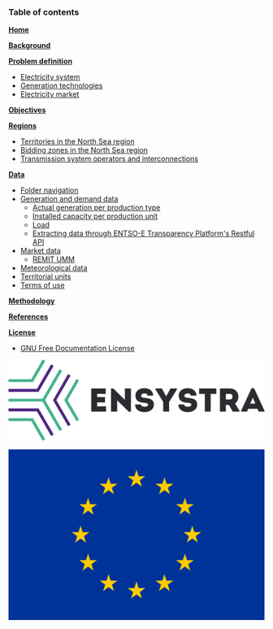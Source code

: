 ### Table of contents

[**Home**](../wiki)

[**Background**](../wiki/Background)

[**Problem definition**](../wiki/Problem-definition)
  - [Electricity system](../wiki/Problem-definition#electricity-system)
  - [Generation technologies](../wiki/Problem-definition#generation-technologies)
  - [Electricity market](../wiki/Problem-definition#electricity-market)

[**Objectives**](../wiki/Objectives)

[**Regions**](../wiki/Regions)
  - [Territories in the North Sea region](../wiki/Regions#territories-in-the-north-sea-region)
  - [Bidding zones in the North Sea region](../wiki/Regions#bidding-zones-in-the-north-sea-region)
  - [Transmission system operators and interconnections](../wiki/Regions#transmission-system-operators-and-interconnections)

[**Data**](../wiki/Data)
  - [Folder navigation](../wiki/Data#folder-navigation)
  - [Generation and demand data](../wiki/Data#generation-and-demand-data)
    - [Actual generation per production type](../wiki/Data#actual-generation-per-production-type)
    - [Installed capacity per production unit](../wiki/Data#installed-capacity-per-production-unit)
    - [Load](../wiki/Data#load)
    - [Extracting data through ENTSO-E Transparency Platform's Restful API](../wiki/Data#extracting-data-through-entso-e-transparency-platforms-restful-api)
  - [Market data](../wiki/Data#market-data)
    - [REMIT UMM](../wiki/Data#remit-umm)
  - [Meteorological data](../wiki/Data#meteorological-data)
  - [Territorial units](../wiki/Data#territorial-units)
  - [Terms of use](../wiki/Data#terms-of-use)

[**Methodology**](../wiki/Methodology)
  <!-- - [Modelling framework](../wiki/Methodology#modelling-framework)
  - [Data management](../wiki/Methodology#data-management)
  - [Time series forecasting](../wiki/Methodology#time-series-forecasting) -->

<!-- [**Glossary**](../wiki/Glossary)
  - [Abbreviations](../wiki/Glossary#abbreviations)
  - [Units](../wiki/Glossary#units) -->

[**References**](../wiki/References)

[**License**](../wiki/License)
  - [GNU Free Documentation License](../wiki/License#gnu-free-documentation-license)




[![ENSYSTRA](logos/ensystra-ls.png "ENSYSTRA")](https://ensystra.eu/)

![European Union](logos/eu.jpg "This project has received funding from the European Union's Horizon 2020 research and innovation programme under the Marie Skłodowska-Curie grant agreement No: 765515.")
